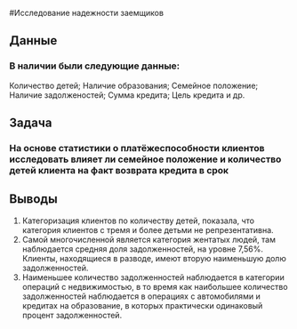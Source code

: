 #Исследование надежности заемщиков 

## Данные

### В наличии были следующие данные:

Количество детей;
Наличие образования; 
Семейное положение;
Наличие задолженостей; 
Сумма кредита; 
Цель кредита и др.

## Задача  

### На основе статистики о платёжеспособности клиентов исследовать влияет ли семейное положение и количество детей клиента на факт возврата кредита в срок

## Выводы

1. Категоризация клиентов по количеству детей, показала, что категория клиентов с тремя и более детьми не репрезентативна.
2. Самой многочисленной является категория жентатых людей, там наблюдается средняя доля задолженностей, на уровне 7,56%. Клиенты, находящиеся в разводе, имеют вторую наименьшую долю задолженностей.
3. Наименьшее количество задолженностей наблюдается в категории операций с недвижимостью, в то время как наибольшее количество задолженностей наблюдается в операциях с автомобилями и кредитах на образование, в которых практически одинаковый процент задолженностей.



